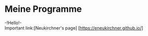 # Meine Programme
-!Hello!- <br />
Important link:[Neukirchner's page] [https://eneukirchner.github.io/] <br />
